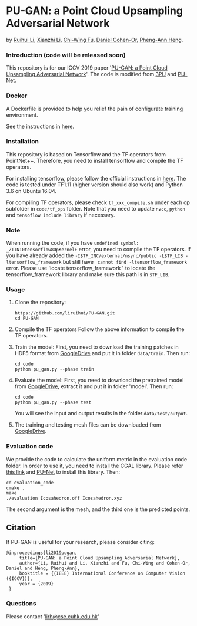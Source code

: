 # PU-GAN: a Point Cloud Upsampling Adversarial Network
by [Ruihui Li](https://liruihui.github.io/), [Xianzhi Li](https://nini-lxz.github.io/), [Chi-Wing Fu](http://www.cse.cuhk.edu.hk/~cwfu/), [Daniel Cohen-Or](https://www.cs.tau.ac.il/~dcor/), [Pheng-Ann Heng](http://www.cse.cuhk.edu.hk/~pheng/). 

### Introduction (code will be released soon)

This repository is for our ICCV 2019 paper '[PU-GAN: a Point Cloud Upsampling Adversarial Network](https://liruihui.github.io/publication/PU-GAN/)'. The code is modified from [3PU](https://github.com/yifita/3PU) and [PU-Net](https://github.com/yulequan/PU-Net). 

### Docker
A Dockerfile is provided to help you relief the pain of configurate training environment. 

See the instructions in [here](./Docker).

### Installation
This repository is based on Tensorflow and the TF operators from PointNet++. Therefore, you need to install tensorflow and compile the TF operators. 

For installing tensorflow, please follow the official instructions in [here](https://www.tensorflow.org/install/install_linux). The code is tested under TF1.11 (higher version should also work) and Python 3.6 on Ubuntu 16.04.

For compiling TF operators, please check `tf_xxx_compile.sh` under each op subfolder in `code/tf_ops` folder. Note that you need to update `nvcc`, `python` and `tensoflow include library` if necessary. 

### Note
When running the code, if you have `undefined symbol: _ZTIN10tensorflow8OpKernelE` error, you need to compile the TF operators. If you have already added the `-I$TF_INC/external/nsync/public -L$TF_LIB -ltensorflow_framework` but still have ` cannot find -ltensorflow_framework` error. Please use 'locate tensorflow_framework
' to locate the tensorflow_framework library and make sure this path is in `$TF_LIB`.

### Usage

1. Clone the repository:

   ```shell
   https://github.com/liruihui/PU-GAN.git
   cd PU-GAN
   ```
   
2. Compile the TF operators
   Follow the above information to compile the TF operators. 
   
3. Train the model:
    First, you need to download the training patches in HDF5 format from [GoogleDrive](https://drive.google.com/open?id=13ZFDffOod_neuF3sOM0YiqNbIJEeSKdZ) and put it in folder `data/train`.
    Then run:
   ```shell
   cd code
   python pu_gan.py --phase train
   ```

4. Evaluate the model:
    First, you need to download the pretrained model from [GoogleDrive](https://drive.google.com/open?id=12kWoB0-_tflq65RNpJEnNGTTwPXa6IOH), extract it and put it in folder 'model'.
    Then run:
   ```shell
   cd code
   python pu_gan.py --phase test
   ```
   You will see the input and output results in the folder `data/test/output`.
   
5. The training and testing mesh files can be downloaded from [GoogleDrive](https://drive.google.com/open?id=1BNqjidBVWP0_MUdMTeGy1wZiR6fqyGmC).

### Evaluation code
We provide the code to calculate the uniform metric in the evaluation code folder. In order to use it, you need to install the CGAL library. Please refer [this link](https://www.cgal.org/download/linux.html) and  [PU-Net](https://github.com/yulequan/PU-Net) to install this library.
Then:
   ```shell
   cd evaluation_code
   cmake .
   make
   ./evaluation Icosahedron.off Icosahedron.xyz
   ```
The second argument is the mesh, and the third one is the predicted points.

## Citation

If PU-GAN is useful for your research, please consider citing:

    @inproceedings{li2019pugan,
         title={PU-GAN: a Point Cloud Upsampling Adversarial Network},
         author={Li, Ruihui and Li, Xianzhi and Fu, Chi-Wing and Cohen-Or, Daniel and Heng, Pheng-Ann},
         booktitle = {{IEEE} International Conference on Computer Vision ({ICCV})},
         year = {2019}
     }


### Questions

Please contact 'lirh@cse.cuhk.edu.hk'

